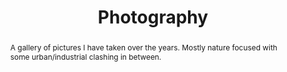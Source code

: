 ---
title: "Photography"
layout: "photo"
abstract: "A gallery of pictures I have taken over the years. Mostly nature focused with some urban/industrial clashing in between."
subtext: "If only it would last forever"
speed: "45"
timeout: "750"
images:
    - 2025-02-22.jpg
    - 2024-11-16B.jpg
    - 2024-11-16A.jpg
    - 2023-04-12B.jpg
    - 2023-04-12A.jpg
    - 2020-10-22.jpg
---